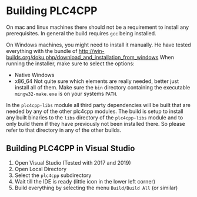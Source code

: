 <!--

  Licensed to the Apache Software Foundation (ASF) under one or more
  contributor license agreements.  See the NOTICE file distributed with
  this work for additional information regarding copyright ownership.
  The ASF licenses this file to You under the Apache License, Version 2.0
  (the "License"); you may not use this file except in compliance with
  the License.  You may obtain a copy of the License at

      http://www.apache.org/licenses/LICENSE-2.0

  Unless required by applicable law or agreed to in writing, software
  distributed under the License is distributed on an "AS IS" BASIS,
  WITHOUT WARRANTIES OR CONDITIONS OF ANY KIND, either express or implied.
  See the License for the specific language governing permissions and
  limitations under the License.

-->
# Building PLC4CPP

On mac and linux machines there should not be a requirement to install any prerequisites.
In general the build requires `gcc` being installed.

On Windows machines, you might need to install it manually.
He have tested everything with the bundle of 
http://win-builds.org/doku.php/download_and_installation_from_windows
When running the installer, make sure to select the options:
- Native Windows
- x86_64
Not quite sure which elements are really needed, better just install all of them.
Make sure the `bin` directory containing the executable `mingw32-make.exe` is on your systems `PATH`.

In the `plc4cpp-libs` module all third party dependencies will be built that are needed by any of the other plc4cpp modules.
The build is setup to install any built binaries to the `libs` directory of the `plc4cpp-libs` module and to only build them if they have previously not been installed there.
So please refer to that directory in any of the other builds.

## Building PLC4CPP in Visual Studio

1. Open Visual Studio (Tested with 2017 and 2019)
2. Open Local Directory
3. Select the `plc4cpp` subdirectory
4. Wait till the IDE is ready (little icon in the lower left corner)
5. Build everything by selecting the menu `Build/Build All` (or similar)
